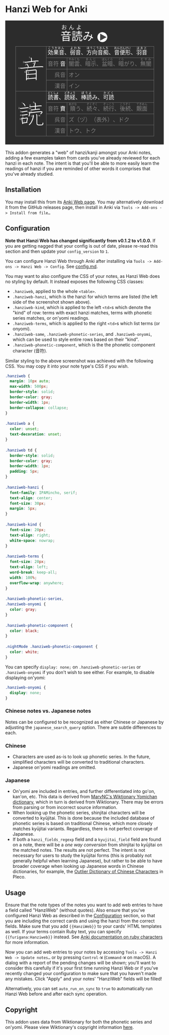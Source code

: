 # Hanzi Web for Anki
![Screenshot](screenshot.png)

This addon generates a "web" of hanzi/kanji amongst your Anki notes, adding a
few examples taken from cards you've already reviewed for each hanzi in each
note. The intent is that you'll be able to more easily learn the readings of
hanzi if you are reminded of other words it comprises that you've already
studied.

## Installation
You may install this from its [Anki Web
page](https://ankiweb.net/shared/info/125468335). You may alternatively download
it from the GitHub releases page, then install in Anki via `Tools -> Add-ons ->
Install from file…`

## Configuration
**Note that Hanzi Web has changed significantly from v0.1.2 to v1.0.0.** If you
are getting nagged that your config is out of date, please re-read this section
and then update your `config_version` to `1`.

You can configure Hanzi Web through Anki after installing via `Tools -> Add-ons
-> Hanzi Web -> Config`. See [config.md](config.md).

You may want to also configure the CSS of your notes, as Hanzi Web does no
styling by default. It instead exposes the following CSS classes:

- `.hanziweb`, applied to the whole `<table>`.
- `.hanziweb-hanzi`, which is the hanzi for which terms are listed (the left
  side of the screenshot shown above).
- `.hanziweb-kind`, which is applied to the left `<td>`s which denote the "kind"
  of row: terms with exact hanzi matches, terms with phonetic series matches, or
  on'yomi readings.
- `.hanziweb-terms`, which is applied to the right `<td>`s which list terms (or
  onyomi).
- `.hanziweb-same`, `.hanziweb-phonetic-series`, and `.hanziweb-onyomi`, which
  can be used to style entire rows based on their "kind".
- `.hanziweb-phonetic-component`, which is the the phonetic component character
  (音符).

Similar styling to the above screenshot was achieved with the following CSS. You
may copy it into your note type's CSS if you wish.

``` css
.hanziweb {
  margin: 10px auto;
  max-width: 500px;
  border-style: solid;
  border-color: gray;
  border-width: 1px;
  border-collapse: collapse;
}

.hanziweb a {
  color: unset;
  text-decoration: unset;
}

.hanziweb td {
  border-style: solid;
  border-color: gray;
  border-width: 1px;
  padding: 5px;
}

.hanziweb-hanzi {
  font-family: IPAMincho, serif;
  text-align: center;
  font-size: 30px;
  margin: 5px;
}

.hanziweb-kind {
  font-size: 20px;
  text-align: right;
  white-space: nowrap;
}

.hanziweb-terms {
  font-size: 20px;
  text-align: left;
  word-break: keep-all;
  width: 100%;
  overflow-wrap: anywhere;
}

.hanziweb-phonetic-series,
.hanziweb-onyomi {
  color: gray;
}

.hanziweb-phonetic-component {
  color: black;
}

.nightMode .hanziweb-phonetic-component {
  color: white;
}
```

You can specify `display: none;` on `.hanziweb-phonetic-series` or
`.hanziweb-onyomi` if you don't wish to see either. For example, to disable
displaying on'yomi:

```css
.hanziweb-onyomi {
  display: none;
}
```

### Chinese notes vs. Japanese notes

Notes can be configured to be recognized as either Chinese or Japanese by
adjusting the `japanese_search_query` option. There are subtle differences to
each.

### Chinese

- Characters are used as-is to look up phonetic series. In the future,
  simplified characters will be converted to traditional characters.
- Japanese on'yomi readings are omitted.

### Japanese

- On'yomi are included in entries, and further differentiated into go'on,
  kan'on, etc. This data is derived from [MarvNC's Wiktionary Yomichan
  dictionary](https://github.com/MarvNC/yomichan-dictionaries#wiktionary-kanji),
  which in turn is derived from Wiktionary. There may be errors from parsing or
  from incorrect source information.
- When looking up the phonetic series, shinjitai characters will be converted to
  kyūjitai. This is done because the included database of phonetic series is
  based on traditional Chinese, which more closely matches kyūjitai variants.
  Regardless, there is not perfect coverage of Japanese.
- If both a `hanzi_fields_regexp` field and a `kyujitai_field` field are found
  on a note, there will be a *one way conversion* from shinjitai to kyūjitai on
  the matched notes. The results are not perfect. The intent is not necessary
  for users to study the kyūjitai forms (this is probably not generally helpful
  when learning Japanese), but rather to be able to have broader coverage when
  looking up Japanese words in Chinese dictionaries, for example, the [Outlier
  Dictionary of Chinese Characters](https://www.outlier-linguistics.com/products/outlier-dictionary-of-chinese-characters) in Pleco.

## Usage
Ensure that the note types of the notes you want to add web entries to have a
field called "HanziWeb" (without quotes). Also ensure that you've configured
Hanzi Web as described in the [Configuration](#configuration) section, so that
you are including the correct cards and using the hanzi from the correct fields.
Make sure that you add `{{HanziWeb}}` to your cards' HTML templates as well. If
your terms contain Ruby text, you can specify `{{furigana:Hanziweb}}` instead.
See [Anki documentation on ruby
characters](https://docs.ankiweb.net/templates/fields.html?highlight=furigana#ruby-characters)
for more information.

Now you can add web entries to your notes by accessing `Tools -> Hanzi Web ->
Update notes…` or by pressing `Control-W` (`Command-W` on macOS). A dialog with
a report of the pending changes will be shown; you'll want to consider this
carefully if it's your first time running Hanzi Web or if you've recently
changed your configuration to make sure that you haven't made any mistakes.
Click "Apply" and your notes' "HanziWeb" fields will be filled!

Alternatively, you can set `auto_run_on_sync` to `true` to automatically run
Hanzi Web before and after each sync operation.

## Copyright
This addon uses data from Wiktionary for both the phonetic series and on'yomi.
Please view Wiktionary's copyright information
[here](https://en.wiktionary.org/wiki/Wiktionary:Copyrights).
